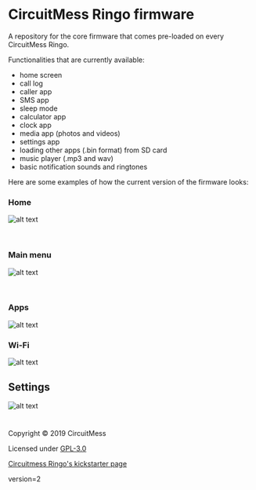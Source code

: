 

# CircuitMess Ringo firmware 

A repository for the core firmware that comes pre-loaded on every CircuitMess Ringo.

Functionalities that are currently available:
- home screen
- call log
- caller app
- SMS app
- sleep mode
- calculator app
- clock app
- media app (photos and videos)
- settings app
- loading other apps (.bin format) from SD card
- music player (.mp3 and wav)
- basic notification sounds and ringtones

Here are some examples of how the current version of the firmware looks:

 ### **Home**
 
![alt text](https://www.circuitmess.com/wp-content/uploads/screenshot_46-export.png)

<br/>

 ### **Main menu**

![alt text](https://www.circuitmess.com/wp-content/uploads/screenshot_28-export.png)

<br/>

### **Apps**

![alt text](https://www.circuitmess.com/wp-content/uploads/screenshot_30-export.png)

### **Wi-Fi**

![alt text](https://www.circuitmess.com/wp-content/uploads/screenshot_44-export.png)

## **Settings**

![alt text](https://www.circuitmess.com/wp-content/uploads/screenshot_45-export.png)

#

Copyright © 2019 CircuitMess

Licensed under [GPL-3.0](https://www.gnu.org/licenses/gpl-3.0.html)

[Circuitmess Ringo's kickstarter page](https://www.kickstarter.com/projects/albertgajsak/makerphone-an-educational-diy-mobile-phone/updates)


version=2
